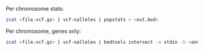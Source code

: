 
Per chromosome stats:
```bash
zcat <file.vcf.gz> | vcf-nalleles | popstats > <out.bed>
```

Per chromosome, genes only:
```bash
zcat <file.vcf.gz> | vcf-nalleles | bedtools intersect -a stdin -b <annotation.genes.gff> | popstats > <out.bed>
```
